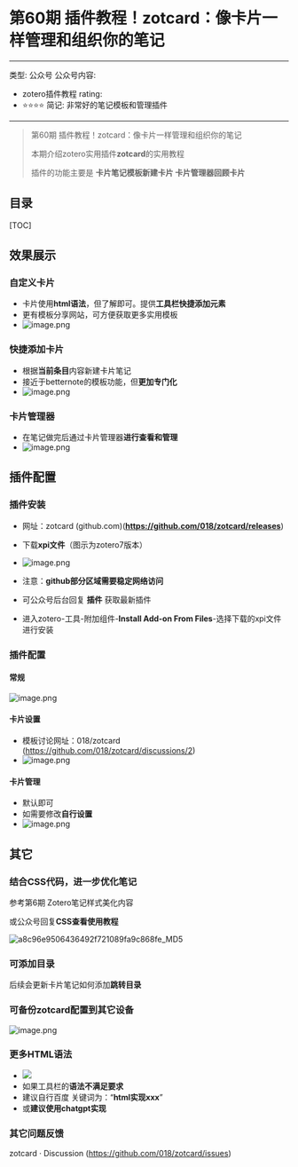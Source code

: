 # 第60期 插件教程！zotcard：像卡片一样管理和组织你的笔记

---
类型: 公众号
公众号内容:
  - zotero插件教程
rating:
  - ⭐⭐⭐⭐
简记: 非常好的笔记模板和管理插件
---

> 第60期 插件教程！zotcard：像卡片一样管理和组织你的笔记
> 
> 本期介绍zotero实用插件**zotcard**的实用教程
> 
> 插件的功能主要是 **卡片笔记模板新建卡片 卡片管理器回顾卡片**

## 目录

[TOC]

## 效果展示

### 自定义卡片

- 卡片使用**html语法**，但了解即可。提供**工具栏快捷添加元素**
- 更有模板分享网站，可方便获取更多实用模板
- ![image.png](https://pic-go-42.oss-cn-guangzhou.aliyuncs.com/img/20240102094623.png)

### 快捷添加卡片

- 根据**当前条目**内容新建卡片笔记
- 接近于betternote的模板功能，但**更加专门化**
- ![image.png](https://pic-go-42.oss-cn-guangzhou.aliyuncs.com/img/20240102095354.png)

### 卡片管理器

- 在笔记做完后通过卡片管理器**进行查看和管理**
- ![image.png](https://pic-go-42.oss-cn-guangzhou.aliyuncs.com/img/20240102100131.png)

## 插件配置

### 插件安装

- 网址：zotcard (github.com)(**https://github.com/018/zotcard/releases**)
- 下载**xpi文件**（图示为zotero7版本）
- ![image.png](https://pic-go-42.oss-cn-guangzhou.aliyuncs.com/img/20240102100423.png)


- 注意：**github部分区域需要稳定网络访问**
- 可公众号后台回复 **插件** 获取最新插件
- 进入zotero-工具-附加组件-**Install Add-on From Files**-选择下载的xpi文件进行安装

### 插件配置

#### 常规

![image.png](https://pic-go-42.oss-cn-guangzhou.aliyuncs.com/img/20240102100738.png)

#### 卡片设置

- 模板讨论网址：018/zotcard (https://github.com/018/zotcard/discussions/2)
- ![image.png](https://pic-go-42.oss-cn-guangzhou.aliyuncs.com/img/20240102101126.png)

#### 卡片管理

- 默认即可
- 如需要修改**自行设置**
- ![image.png](https://pic-go-42.oss-cn-guangzhou.aliyuncs.com/img/20240102101355.png)

## 其它

### 结合CSS代码，进一步优化笔记

参考第6期 Zotero笔记样式美化内容

或公众号回复**CSS查看使用教程**

![a8c96e9506436492f721089fa9c868fe_MD5](https://pic-go-42.oss-cn-guangzhou.aliyuncs.com/img/a8c96e9506436492f721089fa9c868fe_MD5.png)

### 可添加目录

后续会更新卡片笔记如何添加**跳转目录**

### 可备份zotcard配置到其它设备

![image.png](https://pic-go-42.oss-cn-guangzhou.aliyuncs.com/img/20240102101727.png)

### 更多HTML语法

- ![](https://pic-go-42.oss-cn-guangzhou.aliyuncs.com/img/20231220161201.png)
- 如果工具栏的**语法不满足要求**
- 建议自行百度 关键词为：“**html实现xxx**”
- 或**建议使用chatgpt实现**

### 其它问题反馈

zotcard · Discussion (https://github.com/018/zotcard/issues)
